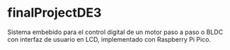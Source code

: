 # finalProjectDE3
Sistema embebido para el control digital de un motor paso a paso o BLDC con interfaz de usuario en LCD, implementado con Raspberry Pi Pico.
